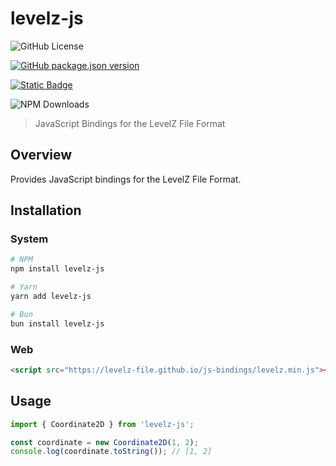 # levelz-js

![GitHub License](https://img.shields.io/github/license/LevelZ-File/js-bindings)

[![GitHub package.json version](https://img.shields.io/github/package-json/v/LevelZ-File/js-bindings)](https://www.npmjs.com/package/levelz-js)

[![Static Badge](https://img.shields.io/badge/documentation-jsdoc-blue)](https://levelz-file.github.io/js-bindings)

![NPM Downloads](https://img.shields.io/npm/d18m/levelz-js)

> JavaScript Bindings for the LevelZ File Format

## Overview

Provides JavaScript bindings for the LevelZ File Format.

## Installation

### System

```bash
# NPM
npm install levelz-js

# Yarn
yarn add levelz-js

# Bun
bun install levelz-js
```

### Web

```html
<script src="https://levelz-file.github.io/js-bindings/levelz.min.js"></script>
```

## Usage

```js
import { Coordinate2D } from 'levelz-js';

const coordinate = new Coordinate2D(1, 2);
console.log(coordinate.toString()); // [1, 2]
```